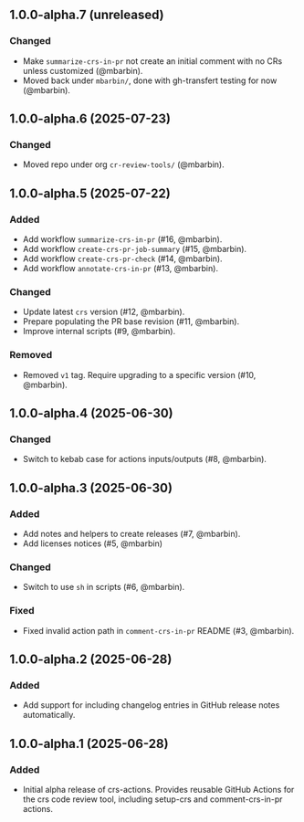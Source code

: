 ## 1.0.0-alpha.7 (unreleased)

### Changed

- Make `summarize-crs-in-pr` not create an initial comment with no CRs unless customized (@mbarbin).
- Moved back under `mbarbin/`, done with gh-transfert testing for now (@mbarbin).

## 1.0.0-alpha.6 (2025-07-23)

### Changed

- Moved repo under org `cr-review-tools/` (@mbarbin).

## 1.0.0-alpha.5 (2025-07-22)

### Added

- Add workflow `summarize-crs-in-pr` (#16, @mbarbin).
- Add workflow `create-crs-pr-job-summary` (#15, @mbarbin).
- Add workflow `create-crs-pr-check` (#14, @mbarbin).
- Add workflow `annotate-crs-in-pr` (#13, @mbarbin).

### Changed

- Update latest `crs` version (#12, @mbarbin).
- Prepare populating the PR base revision (#11, @mbarbin).
- Improve internal scripts (#9, @mbarbin).

### Removed

- Removed `v1` tag. Require upgrading to a specific version (#10, @mbarbin).

## 1.0.0-alpha.4 (2025-06-30)

### Changed

- Switch to kebab case for actions inputs/outputs (#8, @mbarbin).

## 1.0.0-alpha.3 (2025-06-30)

### Added

- Add notes and helpers to create releases (#7, @mbarbin).
- Add licenses notices (#5, @mbarbin)

### Changed

- Switch to use `sh` in scripts (#6, @mbarbin).

### Fixed

- Fixed invalid action path in `comment-crs-in-pr` README (#3, @mbarbin).

## 1.0.0-alpha.2 (2025-06-28)

### Added

- Add support for including changelog entries in GitHub release notes automatically.

## 1.0.0-alpha.1 (2025-06-28)

### Added

- Initial alpha release of crs-actions. Provides reusable GitHub Actions for the crs code review tool, including setup-crs and comment-crs-in-pr actions.
